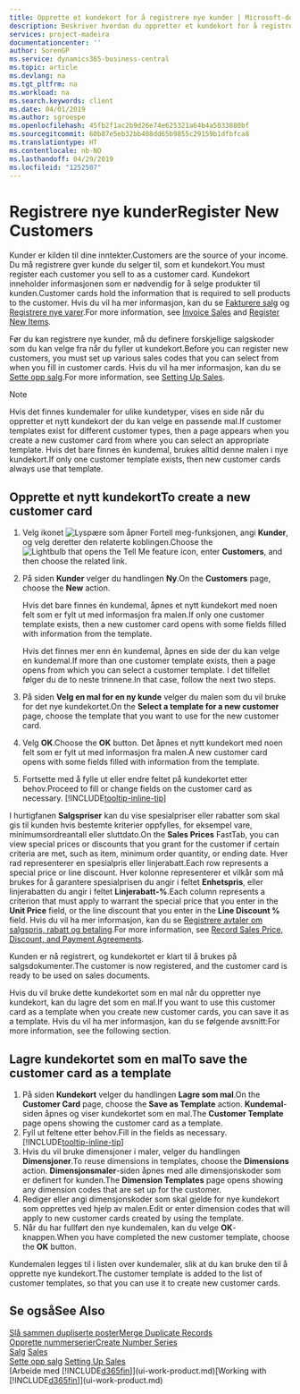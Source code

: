 ```yaml
---
title: Opprette et kundekort for å registrere nye kunder | Microsoft-dokumentasjon
description: Beskriver hvordan du oppretter et kundekort for å registrere informasjon om hver nye kunde eller klient du selger til.
services: project-madeira
documentationcenter: ''
author: SorenGP
ms.service: dynamics365-business-central
ms.topic: article
ms.devlang: na
ms.tgt_pltfrm: na
ms.workload: na
ms.search.keywords: client
ms.date: 04/01/2019
ms.author: sgroespe
ms.openlocfilehash: 45fb2f1ac2b9d26e74e625321a64b4a5033880bf
ms.sourcegitcommit: 60b87e5eb32bb408dd65b9855c29159b1dfbfca8
ms.translationtype: HT
ms.contentlocale: nb-NO
ms.lasthandoff: 04/29/2019
ms.locfileid: "1252507"
---
```

# <a name="register-new-customers"></a><span data-ttu-id="22614-103">Registrere nye kunder</span><span class="sxs-lookup"><span data-stu-id="22614-103">Register New Customers</span></span>
<span data-ttu-id="22614-104">Kunder er kilden til dine inntekter.</span><span class="sxs-lookup"><span data-stu-id="22614-104">Customers are the source of your income.</span></span> <span data-ttu-id="22614-105">Du må registrere gver kunde du selger til, som et kundekort.</span><span class="sxs-lookup"><span data-stu-id="22614-105">You must register each customer you sell to as a customer card.</span></span> <span data-ttu-id="22614-106">Kundekort inneholder informasjonen som er nødvendig for å selge produkter til kunden.</span><span class="sxs-lookup"><span data-stu-id="22614-106">Customer cards hold the information that is required to sell products to the customer.</span></span> <span data-ttu-id="22614-107">Hvis du vil ha mer informasjon, kan du se [Fakturere salg](sales-how-invoice-sales.md) og [Registrere nye varer](inventory-how-register-new-items.md).</span><span class="sxs-lookup"><span data-stu-id="22614-107">For more information, see [Invoice Sales](sales-how-invoice-sales.md) and [Register New Items](inventory-how-register-new-items.md).</span></span>  

<span data-ttu-id="22614-108">Før du kan registrere nye kunder, må du definere forskjellige salgskoder som du kan velge fra når du fyller ut kundekort.</span><span class="sxs-lookup"><span data-stu-id="22614-108">Before you can register new customers, you must set up various sales codes that you can select from when you fill in customer cards.</span></span> <span data-ttu-id="22614-109">Hvis du vil ha mer informasjon, kan du se [Sette opp salg](sales-setup-sales.md).</span><span class="sxs-lookup"><span data-stu-id="22614-109">For more information, see [Setting Up Sales](sales-setup-sales.md).</span></span>

> [!NOTE]  
>   <span data-ttu-id="22614-110">Hvis det finnes kundemaler for ulike kundetyper, vises en side når du oppretter et nytt kundekort der du kan velge en passende mal.</span><span class="sxs-lookup"><span data-stu-id="22614-110">If customer templates exist for different customer types, then a page appears when you create a new customer card from where you can select an appropriate template.</span></span> <span data-ttu-id="22614-111">Hvis det bare finnes én kundemal, brukes alltid denne malen i nye kundekort.</span><span class="sxs-lookup"><span data-stu-id="22614-111">If only one customer template exists, then new customer cards always use that template.</span></span>

## <a name="to-create-a-new-customer-card"></a><span data-ttu-id="22614-112">Opprette et nytt kundekort</span><span class="sxs-lookup"><span data-stu-id="22614-112">To create a new customer card</span></span>
1. <span data-ttu-id="22614-113">Velg ikonet ![Lyspære som åpner Fortell meg-funksjonen](media/ui-search/search_small.png "Fortell hva du vil gjøre"), angi **Kunder**, og velg deretter den relaterte koblingen.</span><span class="sxs-lookup"><span data-stu-id="22614-113">Choose the ![Lightbulb that opens the Tell Me feature](media/ui-search/search_small.png "Tell me what you want to do") icon, enter **Customers**, and then choose the related link.</span></span>  
2. <span data-ttu-id="22614-114">På siden **Kunder** velger du handlingen **Ny**.</span><span class="sxs-lookup"><span data-stu-id="22614-114">On the **Customers** page, choose the **New** action.</span></span>

    <span data-ttu-id="22614-115">Hvis det bare finnes én kundemal, åpnes et nytt kundekort med noen felt som er fylt ut med informasjon fra malen.</span><span class="sxs-lookup"><span data-stu-id="22614-115">If only one customer template exists, then a new customer card opens with some fields filled with information from the template.</span></span>

    <span data-ttu-id="22614-116">Hvis det finnes mer enn én kundemal, åpnes en side der du kan velge en kundemal.</span><span class="sxs-lookup"><span data-stu-id="22614-116">If more than one customer template exists, then a page opens from which you can select a customer template.</span></span> <span data-ttu-id="22614-117">I det tilfellet følger du de to neste trinnene.</span><span class="sxs-lookup"><span data-stu-id="22614-117">In that case, follow the next two steps.</span></span>
3. <span data-ttu-id="22614-118">På siden **Velg en mal for en ny kunde** velger du malen som du vil bruke for det nye kundekortet.</span><span class="sxs-lookup"><span data-stu-id="22614-118">On the **Select a template for a new customer** page, choose the template that you want to use for the new customer card.</span></span>
4. <span data-ttu-id="22614-119">Velg **OK**.</span><span class="sxs-lookup"><span data-stu-id="22614-119">Choose the **OK** button.</span></span> <span data-ttu-id="22614-120">Det åpnes et nytt kundekort med noen felt som er fylt ut med informasjon fra malen.</span><span class="sxs-lookup"><span data-stu-id="22614-120">A new customer card opens with some fields filled with information from the template.</span></span>  
5. <span data-ttu-id="22614-121">Fortsette med å fylle ut eller endre feltet på kundekortet etter behov.</span><span class="sxs-lookup"><span data-stu-id="22614-121">Proceed to fill or change fields on the customer card as necessary.</span></span> [!INCLUDE[tooltip-inline-tip](includes/tooltip-inline-tip_md.md)]

<span data-ttu-id="22614-122">I hurtigfanen **Salgspriser** kan du vise spesialpriser eller rabatter som skal gis til kunden hvis bestemte kriterier oppfylles, for eksempel vare, minimumsordreantall eller sluttdato.</span><span class="sxs-lookup"><span data-stu-id="22614-122">On the **Sales Prices** FastTab, you can view special prices or discounts that you grant for the customer if certain criteria are met, such as item, minimum order quantity, or ending date.</span></span> <span data-ttu-id="22614-123">Hver rad representerer en spesialpris eller linjerabatt.</span><span class="sxs-lookup"><span data-stu-id="22614-123">Each row represents a special price or line discount.</span></span> <span data-ttu-id="22614-124">Hver kolonne representerer et vilkår som må brukes for å garantere spesialprisen du angir i feltet **Enhetspris**, eller linjerabatten du angir i feltet **Linjerabatt-%**.</span><span class="sxs-lookup"><span data-stu-id="22614-124">Each column represents a criterion that must apply to warrant the special price that you enter in the **Unit Price** field, or the line discount that you enter in the **Line Discount %** field.</span></span> <span data-ttu-id="22614-125">Hvis du vil ha mer informasjon, kan du se [Registrere avtaler om salgspris, rabatt og betaling](sales-how-record-sales-price-discount-payment-agreements.md).</span><span class="sxs-lookup"><span data-stu-id="22614-125">For more information, see [Record Sales Price, Discount, and Payment Agreements](sales-how-record-sales-price-discount-payment-agreements.md).</span></span>

<span data-ttu-id="22614-126">Kunden er nå registrert, og kundekortet er klart til å brukes på salgsdokumenter.</span><span class="sxs-lookup"><span data-stu-id="22614-126">The customer is now registered, and the customer card is ready to be used on sales documents.</span></span>

<span data-ttu-id="22614-127">Hvis du vil bruke dette kundekortet som en mal når du oppretter nye kundekort, kan du lagre det som en mal.</span><span class="sxs-lookup"><span data-stu-id="22614-127">If you want to use this customer card as a template when you create new customer cards, you can save it as a template.</span></span> <span data-ttu-id="22614-128">Hvis du vil ha mer informasjon, kan du se følgende avsnitt:</span><span class="sxs-lookup"><span data-stu-id="22614-128">For more information, see the following section.</span></span>

## <a name="to-save-the-customer-card-as-a-template"></a><span data-ttu-id="22614-129">Lagre kundekortet som en mal</span><span class="sxs-lookup"><span data-stu-id="22614-129">To save the customer card as a template</span></span>
1. <span data-ttu-id="22614-130">På siden **Kundekort** velger du handlingen **Lagre som mal**.</span><span class="sxs-lookup"><span data-stu-id="22614-130">On the **Customer Card** page, choose the **Save as Template** action.</span></span> <span data-ttu-id="22614-131">**Kundemal**-siden åpnes og viser kundekortet som en mal.</span><span class="sxs-lookup"><span data-stu-id="22614-131">The **Customer Template** page opens showing the customer card as a template.</span></span>
2. <span data-ttu-id="22614-132">Fyll ut feltene etter behov.</span><span class="sxs-lookup"><span data-stu-id="22614-132">Fill in the fields as necessary.</span></span> [!INCLUDE[tooltip-inline-tip](includes/tooltip-inline-tip_md.md)]
3. <span data-ttu-id="22614-133">Hvis du vil bruke dimensjoner i maler, velger du handlingen **Dimensjoner**.</span><span class="sxs-lookup"><span data-stu-id="22614-133">To reuse dimensions in templates, choose the **Dimensions** action.</span></span> <span data-ttu-id="22614-134">**Dimensjonsmaler**-siden åpnes med alle dimensjonskoder som er definert for kunden.</span><span class="sxs-lookup"><span data-stu-id="22614-134">The **Dimension Templates** page opens showing any dimension codes that are set up for the customer.</span></span>
4. <span data-ttu-id="22614-135">Rediger eller angi dimensjonskoder som skal gjelde for nye kundekort som opprettes ved hjelp av malen.</span><span class="sxs-lookup"><span data-stu-id="22614-135">Edit or enter dimension codes that will apply to new customer cards created by using the template.</span></span>  
5. <span data-ttu-id="22614-136">Når du har fullført den nye kundemalen, kan du velge **OK**-knappen.</span><span class="sxs-lookup"><span data-stu-id="22614-136">When you have completed the new customer template, choose the **OK** button.</span></span>

<span data-ttu-id="22614-137">Kundemalen legges til i listen over kundemaler, slik at du kan bruke den til å opprette nye kundekort.</span><span class="sxs-lookup"><span data-stu-id="22614-137">The customer template is added to the list of customer templates, so that you can use it to create new customer cards.</span></span>

## <a name="see-also"></a><span data-ttu-id="22614-138">Se også</span><span class="sxs-lookup"><span data-stu-id="22614-138">See Also</span></span>
[<span data-ttu-id="22614-139">Slå sammen dupliserte poster</span><span class="sxs-lookup"><span data-stu-id="22614-139">Merge Duplicate Records</span></span>](sales-how-merge-duplicate-records.md)  
[<span data-ttu-id="22614-140">Opprette nummerserier</span><span class="sxs-lookup"><span data-stu-id="22614-140">Create Number Series</span></span>](ui-create-number-series.md)  
<span data-ttu-id="22614-141">[Salg](sales-manage-sales.md)  </span><span class="sxs-lookup"><span data-stu-id="22614-141">[Sales](sales-manage-sales.md)  </span></span>  
<span data-ttu-id="22614-142">[Sette opp salg](sales-setup-sales.md)  </span><span class="sxs-lookup"><span data-stu-id="22614-142">[Setting Up Sales](sales-setup-sales.md)  </span></span>  
<span data-ttu-id="22614-143">[Arbeide med [!INCLUDE[d365fin](includes/d365fin_md.md)]](ui-work-product.md)</span><span class="sxs-lookup"><span data-stu-id="22614-143">[Working with [!INCLUDE[d365fin](includes/d365fin_md.md)]](ui-work-product.md)</span></span>
